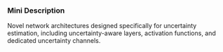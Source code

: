 ### Mini Description

Novel network architectures designed specifically for uncertainty estimation, including uncertainty-aware layers, activation functions, and dedicated uncertainty channels.
